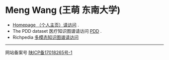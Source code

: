 # Meng Wang (王萌 东南大学)

*   [Homepage （个人主页）请访问](http://seu.wangmengsd.com/) .
*   The PDD dataset 医疗知识图谱请访问 [PDD](http://pdd.wangmengsd.com) .
*   Richpedia [多模态知识图谱请访问](http://rich.wangmengsd.com/)   

****
网站备案号 [陕ICP备17018265号-1](http://www.beian.miit.gov.cn/)

